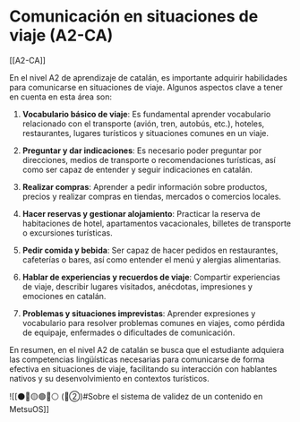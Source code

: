 # Comunicación en situaciones de viaje (A2-CA)

[[A2-CA]]

En el nivel A2 de aprendizaje de catalán, es importante adquirir habilidades para comunicarse en situaciones de viaje. Algunos aspectos clave a tener en cuenta en esta área son:

1. **Vocabulario básico de viaje**: Es fundamental aprender vocabulario relacionado con el transporte (avión, tren, autobús, etc.), hoteles, restaurantes, lugares turísticos y situaciones comunes en un viaje.

2. **Preguntar y dar indicaciones**: Es necesario poder preguntar por direcciones, medios de transporte o recomendaciones turísticas, así como ser capaz de entender y seguir indicaciones en catalán.

3. **Realizar compras**: Aprender a pedir información sobre productos, precios y realizar compras en tiendas, mercados o comercios locales.

4. **Hacer reservas y gestionar alojamiento**: Practicar la reserva de habitaciones de hotel, apartamentos vacacionales, billetes de transporte o excursiones turísticas.

5. **Pedir comida y bebida**: Ser capaz de hacer pedidos en restaurantes, cafeterías o bares, así como entender el menú y alergias alimentarias.

6. **Hablar de experiencias y recuerdos de viaje**: Compartir experiencias de viaje, describir lugares visitados, anécdotas, impresiones y emociones en catalán.

7. **Problemas y situaciones imprevistas**: Aprender expresiones y vocabulario para resolver problemas comunes en viajes, como pérdida de equipaje, enfermades o dificultades de comunicación.

En resumen, en el nivel A2 de catalán se busca que el estudiante adquiera las competencias lingüísticas necesarias para comunicarse de forma efectiva en situaciones de viaje, facilitando su interacción con hablantes nativos y su desenvolvimiento en contextos turísticos.

![[⚫🔴🟡🟢🔵⚪ (🔴②)#Sobre el sistema de validez de un contenido en MetsuOS]]